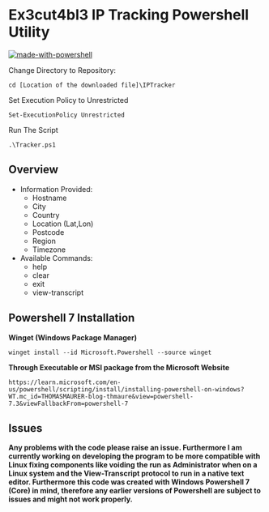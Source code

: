 # Ex3cut4bl3 IP Tracking Powershell Utility

[![made-with-powershell](https://img.shields.io/badge/PowerShell-1f425f?logo=Powershell)](https://microsoft.com/PowerShell)

Change Directory to Repository:
```
cd [Location of the downloaded file]\IPTracker
```
Set Execution Policy to Unrestricted
```
Set-ExecutionPolicy Unrestricted
```
Run The Script
```
.\Tracker.ps1
```
## Overview

- Information Provided:
  - Hostname
  - City
  - Country
  - Location (Lat,Lon)
  - Postcode
  - Region
  - Timezone
- Available Commands:
  - help
  - clear
  - exit
  - view-transcript

## Powershell 7 Installation

**Winget (Windows Package Manager)**
```
winget install --id Microsoft.Powershell --source winget
```
**Through Executable or MSI package from the Microsoft Website**
```
https://learn.microsoft.com/en-us/powershell/scripting/install/installing-powershell-on-windows?WT.mc_id=THOMASMAURER-blog-thmaure&view=powershell-7.3&viewFallbackFrom=powershell-7
```

## Issues

**Any problems with the code please raise an issue. Furthermore I am currently working on developing the program to be more compatible with Linux fixing components like voiding the run as Administrator when on a Linux system and the View-Transcript protocol to run in a native text editor. Furthermore this code was created with Windows Powershell 7 (Core) in mind, therefore any earlier versions of Powershell are subject to issues and might not work properly.**
